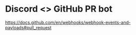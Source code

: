 # Discord <> GitHub PR bot

https://docs.github.com/en/webhooks/webhook-events-and-payloads#pull_request
